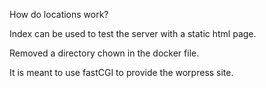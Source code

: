 How do locations work?

Index can be used to test the server with a static html page.

Removed a directory chown in the docker file.

It is meant to use fastCGI to provide the worpress site.